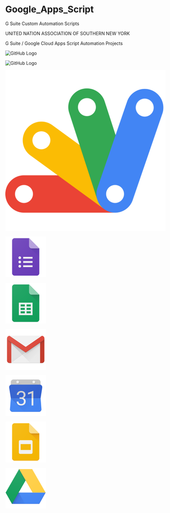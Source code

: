 # Google_Apps_Script
G Suite Custom Automation Scripts 

UNITED NATION ASSOCIATION OF SOUTHERN NEW YORK

G Suite / Google Cloud Apps Script Automation Projects

![GitHub Logo](/images/Google_Nonprofits.png)

![GitHub Logo](/images/unnany.png)

![GitHub Logo](/images/google-apps-script.svg)

![GitHub Logo](/images/logo_forms_128px.png)

![GitHub Logo](/images/logo_sheets_128px.png)

![GitHub Logo](/images/logo_gmail_128px.png)

![GitHub Logo](/images/logo_calendar_128px.png)

![GitHub Logo](/images/logo_slides_128px.png)

![GitHub Logo](/images/logo_drive_128px.png)

